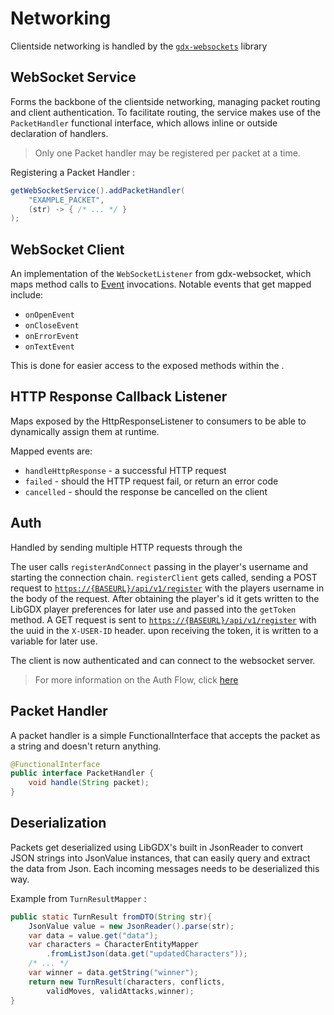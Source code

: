 # Networking

Clientside networking is handled by the [`gdx-websockets`](https://github.com/MrStahlfelge/gdx-websockets) library

## WebSocket Service

Forms the backbone of the clientside networking, managing packet routing and client authentication. To facilitate 
routing, the service makes use of the `PacketHandler` functional interface, which allows inline or outside declaration
of handlers. 

> Only one Packet handler may be registered per packet at a time.

Registering a Packet Handler
:
```java
getWebSocketService().addPacketHandler(
    "EXAMPLE_PACKET",
    (str) -> { /* ... */ }
);
```

## WebSocket Client

An implementation of the `WebSocketListener` from gdx-websocket, which maps method calls to [Event](Events.md)
invocations. Notable events that get mapped include:
- `onOpenEvent`
- `onCloseEvent`
- `onErrorEvent`
- `onTextEvent`

This is done for easier access to the exposed methods within the [](#websocket-service).

## HTTP Response Callback Listener

Maps exposed by the HttpResponseListener to consumers to be able to dynamically assign them at runtime.

Mapped events are:
- `handleHttpResponse` - a successful HTTP request
- `failed` - should the HTTP request fail, or return an error code
- `cancelled` - should the response be cancelled on the client

## Auth

Handled by sending multiple HTTP requests through the [](#http-response-callback-listener)

<procedure>
<step>
    The user calls <code>registerAndConnect</code> passing in the player's username and starting the 
    connection chain.
</step>
<step>
    <code>registerClient</code> gets called, sending a POST request to 
    <a href="Controller.md#api-v1-register"><code>https://{BASEURL}/api/v1/register</code></a> with the players
    username in the body of the request.
</step>
<step>
    After obtaining the player's id it gets written to the LibGDX player preferences for later use and passed into
    the <code>getToken</code> method.
</step>
<step>
    A GET request is sent to <a href="Controller.md#api-v1-register"><code>https://{BASEURL}/api/v1/register</code></a>
    with the uuid in the <code>X-USER-ID</code> header.
</step>
<step>
    upon receiving the token, it is written to a variable for later use.
</step>
<p>
The client is now authenticated and can connect to the websocket server.
</p>
</procedure>

> For more information on the Auth Flow, click [here](Authentication.md#auth-flow)

## Packet Handler

A packet handler is a simple FunctionalInterface that accepts the packet as a string and doesn't return anything.

```java
@FunctionalInterface
public interface PacketHandler {
    void handle(String packet);
}
```

## Deserialization

Packets get deserialized using LibGDX's built in JsonReader to convert JSON strings into JsonValue instances,
that can easily query and extract the data from Json. Each incoming messages needs to be deserialized this way.

Example from `TurnResultMapper`
:
```java
public static TurnResult fromDTO(String str){
    JsonValue value = new JsonReader().parse(str);
    var data = value.get("data");
    var characters = CharacterEntityMapper
        .fromListJson(data.get("updatedCharacters"));
    /* ... */
    var winner = data.getString("winner");
    return new TurnResult(characters, conflicts, 
        validMoves, validAttacks,winner);
}
```

